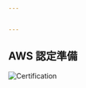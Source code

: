 ```yaml
---


---
```




## AWS 認定準備

![Certification](https://aws.amazon.com/jp/certification/certification-prep/)
